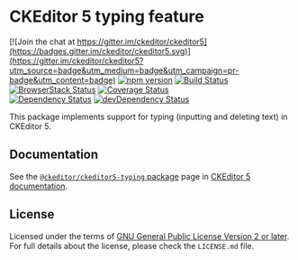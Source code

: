 CKEditor 5 typing feature
========================================

[![Join the chat at https://gitter.im/ckeditor/ckeditor5](https://badges.gitter.im/ckeditor/ckeditor5.svg)](https://gitter.im/ckeditor/ckeditor5?utm_source=badge&utm_medium=badge&utm_campaign=pr-badge&utm_content=badge)
[![npm version](https://badge.fury.io/js/%40ckeditor%2Fckeditor5-typing.svg)](https://www.npmjs.com/package/@ckeditor/ckeditor5-typing)
[![Build Status](https://travis-ci.org/ckeditor/ckeditor5-typing.svg?branch=master)](https://travis-ci.org/ckeditor/ckeditor5-typing)
[![BrowserStack Status](https://automate.browserstack.com/automate/badge.svg?badge_key=d3hvenZqQVZERFQ5d09FWXdyT0ozVXhLaVltRFRjTTUyZGpvQWNmWVhUUT0tLUZqNlJ1YWRUd0RvdEVOaEptM1B2Q0E9PQ==--c9d3dee40b9b4471ff3fb516d9ecf8d09292c7e0)](https://automate.browserstack.com/public-build/d3hvenZqQVZERFQ5d09FWXdyT0ozVXhLaVltRFRjTTUyZGpvQWNmWVhUUT0tLUZqNlJ1YWRUd0RvdEVOaEptM1B2Q0E9PQ==--c9d3dee40b9b4471ff3fb516d9ecf8d09292c7e0)
[![Coverage Status](https://coveralls.io/repos/github/ckeditor/ckeditor5-typing/badge.svg?branch=master)](https://coveralls.io/github/ckeditor/ckeditor5-typing?branch=master)
<br>
[![Dependency Status](https://david-dm.org/ckeditor/ckeditor5-typing/status.svg)](https://david-dm.org/ckeditor/ckeditor5-typing)
[![devDependency Status](https://david-dm.org/ckeditor/ckeditor5-typing/dev-status.svg)](https://david-dm.org/ckeditor/ckeditor5-typing?type=dev)

This package implements support for typing (inputting and deleting text) in CKEditor 5.

## Documentation

See the [`@ckeditor/ckeditor5-typing` package](https://docs.ckeditor.com/ckeditor5/latest/api/typing.html) page in [CKEditor 5 documentation](https://docs.ckeditor.com/ckeditor5/latest/).

## License

Licensed under the terms of [GNU General Public License Version 2 or later](http://www.gnu.org/licenses/gpl.html). For full details about the license, please check the `LICENSE.md` file.
